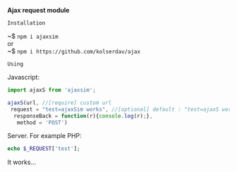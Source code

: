 **Ajax request module**  

`Installation`  

~$ `npm i ajaxsim`  
or  
~$ `npm i https://github.com/kolserdav/ajax`  

`Using`  

Javascript:   
```javascript
import ajaxS from 'ajaxsim';

ajaxS(url, //[require] custom url
 request = "test=ajaxSim works", //[optional] default : "test=ajaxS works" ...
  responseBack = function(r){console.log(r);},
   method = 'POST')
```  
Server. For example PHP:  
```php
echo $_REQUEST['test'];
```

It works...